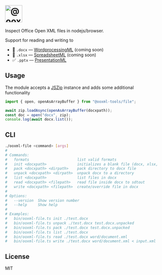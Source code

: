 # <img alt="@ooxml-tools/file" height="56" src="https://github.com/user-attachments/assets/4984e7de-7f42-41e4-830b-775ba8361365" />

Inspect Office Open XML files in nodejs/browser.

Support for reading and writing to

- 👷 `.docx` — [WordprocessingML](http://officeopenxml.com/anatomyofOOXML.php) (coming soon)
- 👷 `.xlsx` — [SpreadsheetML](http://officeopenxml.com/anatomyofOOXML-xlsx.php) (coming soon)
- ✅ `.pptx` — [PresentationML](http://officeopenxml.com/anatomyofOOXML-pptx.php)

## Usage

The module accepts a [JSZip](https://github.com/Stuk/jszip) instance and adds some additional functionality

```js
import { open, openAsArrayBuffer } from "@ooxml-tools/file";

await zip.loadAsync(openAsArrayBuffer(docxpath));
const doc = open("docx", zip);
console.log(await docx.list());
```

## CLI

```bash
./ooxml-file <command> [args]
#
# Commands:
#   formats                      list valid formats
#   init <docxpath>              initializes a blank file (docx, xlsx, pptx)
#   pack <docxpath> <dirpath>    pack directory to docx file
#   unpack <docxpath> <dirpath>  unpack docx to a directory
#   list <docxpath>              list files in docx
#   read <docxpath> <filepath>   read file inside docx to sdtout
#   write <docxpath> <filepath>  create/override file in docx
#
# Options:
#   --version  Show version number                                       [boolean]
#   --help     Show help                                                 [boolean]
#
# Examples:
#   bin/ooxml-file.ts init ./test.docx
#   bin/ooxml-file.ts unpack ./test.docx test.docx.unpacked
#   bin/ooxml-file.ts pack ./test.docx test.docx.unpacked
#   bin/ooxml-file.ts list ./test.docx
#   bin/ooxml-file.ts read ./test.docx word/document.xml
#   bin/ooxml-file.ts write ./test.docx word/document.xml < input.xml
```

## License

MIT

